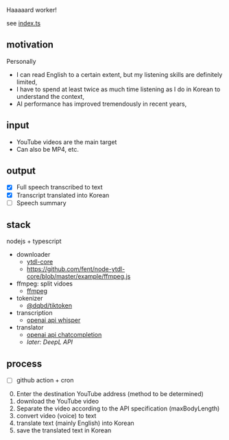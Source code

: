 Haaaaard worker!

see [index.ts](./src/index.ts)

## motivation

Personally

- I can read English to a certain extent, but my listening skills are definitely limited,
- I have to spend at least twice as much time listening as I do in Korean to understand the context,
- AI performance has improved tremendously in recent years,

## input

- YouTube videos are the main target
- Can also be MP4, etc.

## output

- [x] Full speech transcribed to text
- [x] Transcript translated into Korean
- [ ] Speech summary

## stack

nodejs + typescript

- downloader
  - [ytdl-core](https://github.com/fent/node-ytdl-core)
  - https://github.com/fent/node-ytdl-core/blob/master/example/ffmpeg.js
- ffmpeg: split vidoes
  - [ffmpeg](https://ffmpeg.org/)
- tokenizer
  - [@dqbd/tiktoken](https://github.com/dqbd/tiktoken)
- transcription
  - [openai api whisper](https://platform.openai.com/docs/guides/speech-to-text)
- translator
  - [openai api chatcompletion](https://platform.openai.com/docs/guides/gpt/chat-completions-api)
  - _later: DeepL API_

## process

- [ ] github action + cron

0. Enter the destination YouTube address (method to be determined)
1. download the YouTube video
2. Separate the video according to the API specification (maxBodyLength)
3. convert video (voice) to text
4. translate text (mainly English) into Korean
5. save the translated text in Korean
